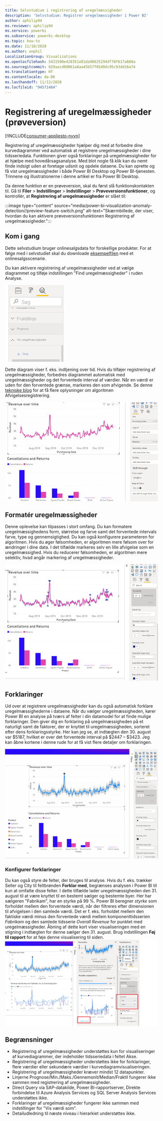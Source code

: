 ```yaml
---
title: Selvstudium i registrering af uregelmæssigheder
description: 'Selvstudium: Registrer uregelmæssigheder i Power BI'
author: aphilip94
ms.reviewer: aphilip94
ms.service: powerbi
ms.subservice: powerbi-desktop
ms.topic: how-to
ms.date: 11/10/2020
ms.author: anphil
LocalizationGroup: Visualizations
ms.openlocfilehash: 5431590e428351e81da98625294df70f617a608a
ms.sourcegitcommit: 029aacd09061a8aa45b57f05d0dc95c93dd16a74
ms.translationtype: HT
ms.contentlocale: da-DK
ms.lasthandoff: 11/12/2020
ms.locfileid: "94571484"
---
```

# <a name="anomaly-detection-preview"></a>Registrering af uregelmæssigheder (prøveversion)

[!INCLUDE[consumer-appliesto-nyyn](../includes/consumer-appliesto-nyyn.md)]    

Registrering af uregelmæssigheder hjælper dig med at forbedre dine kurvediagrammer ved automatisk at registrere uregelmæssigheder i dine tidsseriedata. Funktionen giver også forklaringer på uregelmæssigheder for at hjælpe med hovedårsagsanalyse.  Med blot nogle få klik kan du nemt finde indsigt uden at foretage udsnit og opdele dataene. Du kan oprette og få vist uregelmæssigheder i både Power BI Desktop og Power BI-tjenesten. Trinnene og illustrationerne i denne artikel er fra Power BI Desktop.

Da denne funktion er en prøveversion, skal du først slå funktionskontakten til. Gå til **Filer** > **Indstillinger** > **Indstillinger** > **Prøveversionsfunktioner**, og kontrollér, at **Registrering af uregelmæssigheder** er slået til:

:::image type="content" source="media/power-bi-visualization-anomaly-detection//preview-feature-switch.png" alt-text="Skærmbillede, der viser, hvordan du kan aktivere prøveversionsfunktionen Registrering af uregelmæssigheder.":::
 
## <a name="get-started"></a>Kom i gang
Dette selvstudium bruger onlinesalgsdata for forskellige produkter. For at følge med i selvstudiet skal du downloade [eksempelfilen](https://github.com/microsoft/powerbi-desktop-samples/blob/master/Monthly%20Desktop%20Blog%20Samples/2020/2020SU09%20Blog%20Demo%20-%20September.pbix) med et onlinesalgsscenarie.

Du kan aktivere registrering af uregelmæssigheder ved at vælge diagrammet og tilføje indstillingen "Find uregelmæssigheder" i ruden Analyse. 

 ![Skærmbillede, der viser indgangspunktet for registrering af uregelmæssigheder](media/power-bi-visualization-anomaly-detection/entry-point.png)

 Dette diagram viser f. eks. indtjening over tid. Hvis du tilføjer registrering af uregelmæssigheder, forbedres diagrammet automatisk med uregelmæssigheder og det forventede interval af værdier. Når en værdi er uden for den forventede grænse, markeres den som afvigende. Se denne [tekniske blog](https://techcommunity.microsoft.com/t5/ai-customer-engineering-team/overview-of-sr-cnn-algorithm-in-azure-anomaly-detector/ba-p/982798) for at få flere oplysninger om algoritmen Afvigelsesregistrering.

 ![Skærmbillede, der viser, hvordan du tilføjer uregelmæssigheder](media/power-bi-visualization-anomaly-detection/add-anomalies.gif)
 
## <a name="format-anomalies"></a>Formatér uregelmæssigheder

Denne oplevelse kan tilpasses i stort omfang. Du kan formatere uregelmæssighedens form, størrelse og farve samt det forventede intervals farve, type og gennemsigtighed. Du kan også konfigurere parameteren for algoritmen.  Hvis du øger følsomheden, er algoritmen mere følsom over for ændringer i dine data. I det tilfælde markeres selv en lille afvigelse som en uregelmæssighed. Hvis du reducerer følsomheden, er algoritmen mere selektiv, hvad angår markering af uregelmæssigheder.

 ![Skærmbillede, der viser, hvordan du formaterer uregelmæssigheder](media/power-bi-visualization-anomaly-detection/format-anomalies.png)
 
## <a name="explanations"></a>Forklaringer
Ud over at registrere uregelmæssigheder kan du også automatisk forklare uregelmæssighederne i dataene. Når du vælger uregelmæssigheden, kører Power BI en analyse på tværs af felter i din datamodel for at finde mulige forklaringer. Den giver dig en forklaring på uregelmæssigheden på et naturligt samt de faktorer, der er knyttet til uregelmæssigheden, sorteret efter dens forklaringsstyrke. Her kan jeg se, at indtægten den 30. august var $5187, hvilket er over det forventede interval på $2447 – $3423. Jeg kan åbne kortene i denne rude for at få vist flere detaljer om forklaringen.

![Skærmbillede, der viser, hvordan du kan få vist forklaringer](media/power-bi-visualization-anomaly-detection/view-explanations.gif)
 
### <a name="configure-explanations"></a>Konfigurer forklaringer
Du kan også styre de felter, der bruges til analyse. Hvis du f. eks. trækker Seller og City til feltbrønden **Forklar med**, begrænses analysen i Power BI til kun at omfatte disse felter. I dette tilfælde lader uregelmæssigheden den 31. august til at være knyttet til en bestemt sælger og bestemte byer. Her har sælgeren "Fabrikam", har en styrke på 99 %. Power BI beregner *styrke* som forholdet mellem den forventede værdi, når der filtreres efter dimensionen til afvigelsen i den samlede værdi. Det er f. eks. forholdet mellem den faktiske værdi minus den forventede værdi mellem komponenttidsserien *Fabrikam* og den samlede tidsserie *Overall Revenue* for punktet med uregelmæssigheder. Åbning af dette kort viser visualiseringen med en stigning i indtægten for denne sælger den 31. august. Brug indstillingen **Føj til rapport** for at føje denne visualisering til siden.
![Skærmbillede, der viser, hvordan du kan få vist forklaringer](media/power-bi-visualization-anomaly-detection/configure-explanations.png)

## <a name="limitations"></a>Begrænsninger
- Registrering af uregelmæssigheder understøttes kun for visualiseringer af kurvediagrammer, der indeholder tidsseriedata i feltet Akse.
- Registrering af uregelmæssigheder understøttes ikke for forklaringer, flere værdier eller sekundære værdier i kurvediagramvisualiseringen.
- Registrering af uregelmæssigheder kræver mindst 12 datapunkter.
- Linjerne Prognose/Min./Maks./Gennemsnit/Median/Fraktil fungerer ikke sammen med registrering af uregelmæssigheder.
- Direct Query via SAP-datakilde, Power BI-rapportserver, Direkte forbindelse til Azure Analysis Services og SQL Server Analysis Services understøttes ikke.
- Forklaringer af uregelmæssigheder fungerer ikke sammen med indstillinger for "Vis værdi som".
- Detailudledning til næste niveau i hierarkiet understøttes ikke.
